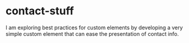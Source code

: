 # contact-stuff

I am exploring best practices for custom elements by developing a very simple custom element that can ease the presentation of contact info.
